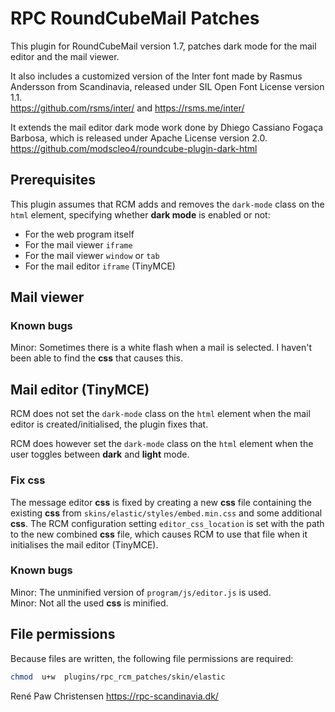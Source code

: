 # RPC RoundCubeMail Patches
This plugin for RoundCubeMail version 1.7, patches dark mode for the mail editor and the mail viewer.

It also includes a customized version of the Inter font made by Rasmus Andersson from Scandinavia, released under SIL Open Font License version 1.1.\
https://github.com/rsms/inter/  and  https://rsms.me/inter/

It extends the mail editor dark mode work done by Dhiego Cassiano Fogaça Barbosa, which is released under Apache License version 2.0.\
https://github.com/modscleo4/roundcube-plugin-dark-html

## Prerequisites
This plugin assumes that RCM adds and removes the `dark-mode` class on the `html` element, specifying whether **dark mode** is enabled or not:

* For the web program itself
* For the mail viewer `iframe`
* For the mail viewer `window` or `tab`
* For the mail editor `iframe` (TinyMCE)

## Mail viewer

### Known bugs
Minor: Sometimes there is a white flash when a mail is selected. I haven't been able to find the **css** that causes this.

## Mail editor (TinyMCE)
RCM does not set the `dark-mode` class on the `html` element when the mail editor is created/initialised, the plugin fixes that.

RCM does however set the `dark-mode` class on the `html` element when the user toggles between **dark** and **light** mode.

### Fix **css**
The message editor **css** is fixed by creating a new **css** file containing the existing **css** from `skins/elastic/styles/embed.min.css` and some additional **css**. The RCM configuration setting `editor_css_location` is set with the path to the new combined **css** file, which causes RCM to use that file when it initialises the mail editor (TinyMCE).

### Known bugs
Minor: The unminified version of `program/js/editor.js` is used.\
Minor: Not all the used **css** is minified.

## File permissions
Because files are written, the following file permissions are required:

```sh
chmod  u+w  plugins/rpc_rcm_patches/skin/elastic
```

René Paw Christensen
https://rpc-scandinavia.dk/
